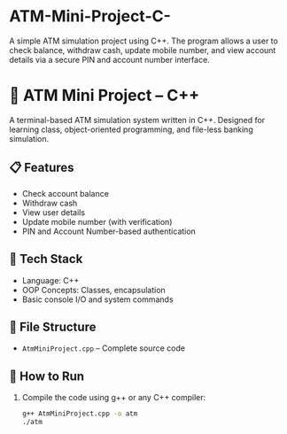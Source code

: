 # ATM-Mini-Project-C-
A simple ATM simulation project using C++. The program allows a user to check balance, withdraw cash, update mobile number, and view account details via a secure PIN and account number interface.
# 🏦 ATM Mini Project – C++

A terminal-based ATM simulation system written in C++. Designed for learning class, object-oriented programming, and file-less banking simulation.

## 📋 Features
- Check account balance
- Withdraw cash
- View user details
- Update mobile number (with verification)
- PIN and Account Number-based authentication

## 🧱 Tech Stack
- Language: C++
- OOP Concepts: Classes, encapsulation
- Basic console I/O and system commands

## 📂 File Structure
- `AtmMiniProject.cpp` – Complete source code

## 🧪 How to Run
1. Compile the code using g++ or any C++ compiler:
   ```bash
   g++ AtmMiniProject.cpp -o atm
   ./atm
